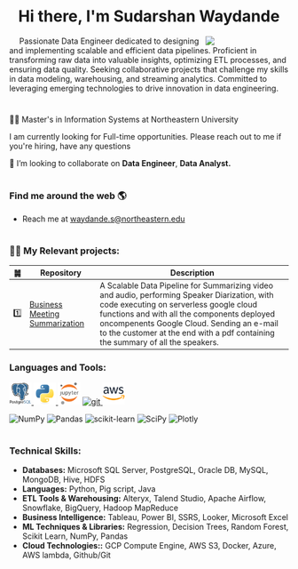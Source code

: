 <h1 align="center">Hi there, I'm Sudarshan Waydande</h1>

<img align='right' src='[https://github.com/SudWay/SudWay/blob/main/gifgiphy.gif](https://github.com/SudWay/SudWay/blob/main/giphy.gif)' width='150"'>

&ensp; &ensp;Passionate Data Engineer dedicated to designing and implementing scalable and efficient data pipelines. Proficient in transforming raw data into valuable insights, optimizing ETL processes, and ensuring data quality. Seeking collaborative projects that challenge my skills in data modeling, warehousing, and streaming analytics. Committed to leveraging emerging technologies to drive innovation in data engineering.

#

👨‍🎓 Master's in Information Systems at Northeastern University

I am currently looking for Full-time opportunities. Please reach out to me if you're hiring, have any questions 

👯 I’m looking to collaborate on **Data Engineer**, **Data Analyst.**

#

### Find me around the web 🌎

* Reach me at <a href = "mailto: waydande.s@northeastern.edu">waydande.s@northeastern.edu</a>  </h3>

#

### 🧑‍💻 My Relevant projects:

|䷛| Repository| Description|
|---|---|---|
|1️⃣|[Business Meeting Summarization](https://github.com/bhardwaj-di/Busines_meeting_summarization)| A Scalable Data Pipeline for Summarizing video and audio, performing Speaker Diarization, with code executing on serverless google cloud functions and with all the components deployed oncompenents Google Cloud. Sending an e-mail to the customer at the end with a pdf containing the summary of all the speakers.|

 ###  Languages and Tools:

 <a href="https://www.postgresql.org" target="_blank"> <img src="https://raw.githubusercontent.com/devicons/devicon/master/icons/postgresql/postgresql-original-wordmark.svg" alt="postgresql" width="40" height="40"/> </a>  <a href="https://www.python.org" target="_blank"> <img src="https://raw.githubusercontent.com/devicons/devicon/master/icons/python/python-original.svg" alt="python" width="40" height="40"/> </a> 
 <img height="40" src="https://raw.githubusercontent.com/github/explore/80688e429a7d4ef2fca1e82350fe8e3517d3494d/topics/jupyter-notebook/jupyter-notebook.png">
    <a href="https://git-scm.com/" target="_blank"> <img src="https://www.vectorlogo.zone/logos/git-scm/git-scm-icon.svg" alt="git" width="40" height="40"/> </a>
    <a href="https://aws.amazon.com" target="_blank"> <img src="https://raw.githubusercontent.com/devicons/devicon/master/icons/amazonwebservices/amazonwebservices-original-wordmark.svg" alt="aws" width="40" height="40"/> </a>  

![NumPy](https://img.shields.io/badge/numpy-%23013243.svg?style=for-the-badge&logo=numpy&logoColor=white) ![Pandas](https://img.shields.io/badge/pandas-%23150458.svg?style=for-the-badge&logo=pandas&logoColor=white) ![scikit-learn](https://img.shields.io/badge/scikit--learn-%23F7931E.svg?style=for-the-badge&logo=scikit-learn&logoColor=white) ![SciPy](https://img.shields.io/badge/SciPy-%230C55A5.svg?style=for-the-badge&logo=scipy&logoColor=%white)  ![Plotly](https://img.shields.io/badge/Plotly-%233F4F75.svg?style=for-the-badge&logo=plotly&logoColor=white)
  #


 ### Technical Skills:

* **Databases:** Microsoft SQL Server, PostgreSQL, Oracle DB, MySQL, MongoDB, Hive, HDFS
* **Languages:** Python, Pig script, Java  
* **ETL Tools & Warehousing:** Alteryx, Talend Studio, Apache Airflow, Snowflake, BigQuery, Hadoop MapReduce
* **Business Intelligence:** Tableau, Power BI, SSRS, Looker, Microsoft Excel
* **ML Techniques & Libraries:** Regression, Decision Trees, Random Forest, Scikit Learn, NumPy, Pandas
* **Cloud Technologies::** GCP Compute Engine, AWS S3, Docker, Azure, AWS lambda, Github/Git

<!--
**SudWay/SudWay** is a ✨ _special_ ✨ repository because its `README.md` (this file) appears on your GitHub profile.

Here are some ideas to get you started:

- 🔭 I’m currently working on ...
- 🌱 I’m currently learning ...
- 👯 I’m looking to collaborate on ...
- 🤔 I’m looking for help with ...
- 💬 Ask me about ...
- 📫 How to reach me: ...
- 😄 Pronouns: ...
- ⚡ Fun fact: ...
-->
